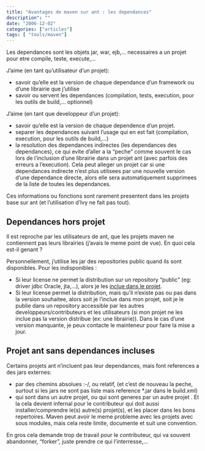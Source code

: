 ```yaml
---
title: "Avantages de maven sur ant : les dependances"
description": ""
date: "2006-12-02"
categories: ["articles"]
tags: [ "tools/maven"]
---
```

Les dependances sont les objets jar, war, ejb,… necessaires a un projet pour etre compile, teste, execute,…

J’aime (en tant qu’utilisateur d’un projet):

*   savoir qu’elle est la version de chaque dependance d’un framework ou d’une librairie que j’utilise
*   savoir ou servent les dependances (compilation, tests, execution, pour les outils de build,… optionnel)

J’aime (en tant que developpeur d’un projet):

*   savoir qu’elle est la version de chaque dependence d’un projet.
*   separer les dependances suivant l’usage qui en est fait (compilation, execution, pour les outils de build,…)
*   la resolution des dependances indirectes (les dependances des dependances), ce qui evite d’aller a la “peche” comme souvent le cas lors de l’inclusion d’une librairie dans un projet ant (avec parfois des erreurs a l’execution). Cela peut alleger un projet car si une dependances indirecte n’est plus utilisees par une nouvelle version d’une dependance directe, alors elle sera automatiquement supprimees de la liste de toutes les dependances.

Ces informations ou fonctions sont rarement presentent dans les projets base sur ant (et l’utilisation d’Ivy ne fait pas tout).

## Dependances hors projet

Il est reproche par les utilisateurs de ant, que les projets maven ne contiennent pas leurs librairies (j’avais le meme point de vue). En quoi cela est-il genant ?

Personnellement, j’utilise les jar des repositories public quand ils sont disponibles. Pour les indisponibles :

*   Si leur license ne permet la distribution sur un repository “public” (eg: driver jdbc Oracle, jta,…), alors je les [inclue dans le projet](/tips_inclure_un_jar_dans_un_projet_maven).
*   Si leur license permet la distribution, mais qu’il n’existe pas ou pas dans la version souhaitee, alors soit je l’inclue dans mon projet, soit je le publie dans un repository accessible  par les autres developpeurs/contributeurs et les utilisateurs (si mon projet ne les inclue pas la version distribue (ex: une librairie)). Dans le cas d’une version manquante, je peux contacte le mainteneur pour faire la mise a jour.

## Projet ant sans dependances incluses

Certains projets ant n’incluent pas leur dependances, mais font references a des jars externes:

*   par des chemins absolues :-/, ou relatif, (et c’est de nouveau la peche, surtout si les jars ne sont pas liste mais reference *.jar dans le build.xml)
*   qui sont dans un autre projet, ou qui sont generes par un autre projet . Et la cela devient infernal pour le contributeur qui doit aussi installer/comprendre le(s) autre(s) projet(s), et les placer dans les bons repertoires. Maven peut avoir le meme probleme avec les projets avec sous modules, mais cela reste limite, documente et suit une convention.

En gros cela demande trop de travail pour le contributeur, qui va souvent abandonner, “forker”, juste prendre ce qui l’interresse,…